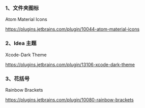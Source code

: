 ### 1、文件夹图标

Atom Material Icons

https://plugins.jetbrains.com/plugin/10044-atom-material-icons

### 2、Idea 主题

Xcode-Dark Theme

https://plugins.jetbrains.com/plugin/13106-xcode-dark-theme

### 3、花括号

Rainbow Brackets

https://plugins.jetbrains.com/plugin/10080-rainbow-brackets